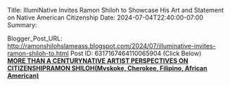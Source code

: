 Title: IllumiNative Invites Ramon Shiloh to Showcase His Art and Statement on Native American Citizenship 
Date: 2024-07-04T22:40:00-07:00
Summary: 

Blogger_Post_URL: http://ramonshilohslameass.blogspot.com/2024/07/illuminative-invites-ramon-shiloh-to.html
Post ID: 6317167464110065904
(Click Below)  
[**MORE THAN A CENTURY**](https://illuminative.org/nativecitizenship/ramon-shiloh/)[**NATIVE ARTIST PERSPECTIVES ON CITIZENSHIP**](https://illuminative.org/nativecitizenship/ramon-shiloh/)[**RAMON SHILOH**](https://illuminative.org/nativecitizenship/ramon-shiloh/)[**(Mvskoke, Cherokee, Filipino, African American)**](https://illuminative.org/nativecitizenship/ramon-shiloh/)